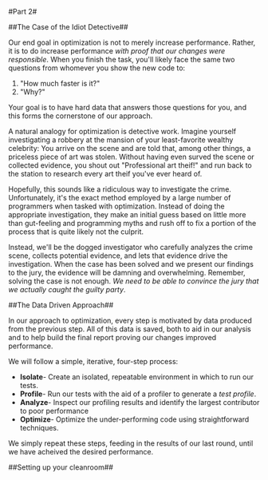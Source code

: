 #Part 2#

##The Case of the Idiot Detective##

Our end goal in optimization is not to merely increase performance. Rather, it is to do increase performance *with proof that our changes were responsible*. When you finish the task, you'll likely face the same two questions from whomever you show the new code to: 

1. "How much faster is it?"
2. "Why?"

Your goal is to have hard data that answers those questions for you, and this forms the cornerstone of our approach. 

A natural analogy for optimization is detective work. Imagine yourself investigating a robbery at the mansion of your least-favorite wealthy celebrity: You arrive on the scene and are told that, among other things, a priceless piece of art was stolen. Without having even surved the scene or collected evidence, you shout out "Professional art theif!" and run back to the station to research every art theif you've ever heard of.

Hopefully, this sounds like a ridiculous way to investigate the crime. Unfortunately, it's the exact method employed by a large number of programmers when tasked with optimization. Instead of doing the appropriate investigation, they make an initial guess based on little more than gut-feeling and programming myths and rush off to fix a portion of the process that is quite likely not the culprit.

Instead, we'll be the dogged investigator who carefully analyzes the crime scene, collects potential evidence, and lets that evidence drive the investigation. When the case has been solved and we present our findings to the jury, the evidence will be damning and overwhelming. Remember, solving the case is not enough. *We need to be able to convince the jury that we actually caught the guilty party*.

##The Data Driven Approach##

In our approach to optimization, every step is motivated by data produced from the previous step. All of this data is saved, both to aid in our analysis and to help build the final report proving our changes improved performance.

We will follow a simple, iterative, four-step process:

* **Isolate**- Create an isolated, repeatable environment in which to run our tests.
* **Profile**- Run our tests with the aid of a profiler to generate a *test profile*.
* **Analyze**- Inspect our profiling results and identify the largest contributor to poor performance
* **Optimize**- Optimize the under-performing code using straightforward techniques.

We simply repeat these steps, feeding in the results of our last round, until we have acheived the desired performance.



##Setting up your cleanroom##

